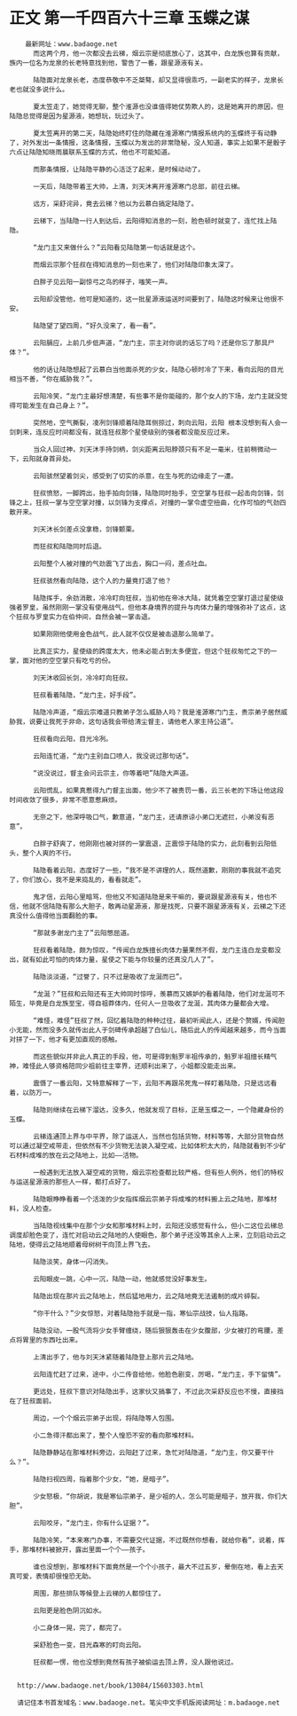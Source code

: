 # 正文 第一千四百六十三章 玉蝶之谋
        最新网址：www.badaoge.net
          而这两个月，他一次都没去云梯，烟云宗是彻底放心了，这其中，白龙族也算有贡献，族内一位名为龙泉的长老特意找到他，警告了一番，跟星源液有关。
      
          陆隐面对龙泉长老，态度恭敬中不乏桀骜，却又显得很乖巧，一副老实的样子，龙泉长老也就没多说什么。
      
          夏太笠走了，她觉得无聊，整个淮源也没谁值得她仗势欺人的，这是她离开的原因，但陆隐总觉得是因为星源液，她想玩，玩过头了。
      
          夏太笠离开的第二天，陆隐始终盯住的隐藏在淮源寒门情报系统内的玉蝶终于有动静了，对外发出一条情报，这条情报，玉蝶以为发出的非常隐秘，没人知道，事实上如果不是骰子六点让陆隐知晓雨晨联系玉蝶的方式，他也不可能知道。
      
          而那条情报，让陆隐平静的心活泛了起来，是时候动动了。
      
          一天后，陆隐带着王大帅，上清，刘天沐离开淮源寒门总部，前往云梯。
      
          远方，采舒诧异，竟去云梯？他以为云慕白搞定陆隐了。
      
          云梯下，当陆隐一行人到达后，云阳得知消息的一刻，脸色顿时就变了，连忙找上陆隐。
      
          “龙门主又来做什么？”云阳看见陆隐第一句话就是这个。
      
          而烟云宗那个狂叔在得知消息的一刻也来了，他们对陆隐印象太深了。
      
          白胖子见云阳一副惊弓之鸟的样子，嗤笑一声。
      
          云阳却没管他，他可是知道的，这一批星源液运送时间要到了，陆隐这时候来让他很不安。
      
          陆隐望了望四周，“好久没来了，看一看”。
      
          云阳膈应，上前几步低声道，“龙门主，宗主对你说的话忘了吗？还是你忘了那具尸体？”。
      
          他的话让陆隐想起了云慕白当他面杀死的少女，陆隐心顿时冷了下来，看向云阳的目光相当不善，“你在威胁我？”。
      
          云阳冷笑，“龙门主最好想清楚，有些事不是你能碰的，那个女人的下场，龙门主就没觉得可能发生在自己身上？”。
      
          突然地，空气撕裂，凌冽剑锋顺着陆隐耳侧掠过，刺向云阳，云阳 根本没想到有人会一剑刺来，连反应时间都没有，就连狂叔那个星使级别的强者都没能反应过来。
      
          当众人回过神，刘天沐手持剑柄，剑尖距离云阳脖颈只有不足一毫米，往前稍微动一下，云阳就身首异处。
      
          云阳骇然望着剑尖，感受到了切实的杀意，在生与死的边缘走了一遭。
      
          狂叔愤怒，一脚跨出，抬手拍向剑锋，陆隐同时抬手，空空掌与狂叔一起击向剑锋，剑锋之上，狂叔一掌与空空掌对撞，以剑锋为支撑点，对撞的一掌令虚空扭曲，化作可怕的气劲四散开来。
      
          刘天沐长剑差点没拿稳，剑锋颤栗。
      
          而狂叔和陆隐同时后退。
      
          云阳整个人被对撞的气劲震飞了出去，胸口一闷，差点吐血。
      
          狂叔骇然看向陆隐，这个人的力量竟打退了他？
      
          陆隐挥手，余劲消散，冷冷盯向狂叔，当初他在帝冰大陆，就凭着空空掌打退过星使级强者罗皇，虽然刚刚一掌没有使用战气，但他本身境界的提升与肉体力量的增强弥补了这点，这个狂叔与罗皇实力在伯仲间，自然会被一掌击退。
      
          如果刚刚他使用金色战气，此人就不仅仅是被击退那么简单了。
      
          比真正实力，星使级的跨度太大，他未必能占到太多便宜，但这个狂叔匆忙之下的一掌，面对他的空空掌只有吃亏的份。
      
          刘天沐收回长剑，冷冷盯向狂叔。
      
          狂叔看着陆隐，“龙门主，好手段”。
      
          陆隐冷声道，“烟云宗难道只教弟子怎么威胁人吗？我是淮源寒门门主，贵宗弟子居然威胁我，说要让我死于非命，这句话我会带给清尘督主，请他老人家主持公道”。
      
          狂叔看向云阳，目光冷冽。
      
          云阳连忙道，“龙门主别血口喷人，我没说过那句话”。
      
          “说没说过，督主会问云宗主，你等着吧”陆隐大声道。
      
          云阳慌乱，如果真惹得九门督主出面，他少不了被责罚一番，云三长老的下场让他这段时间收敛了很多，非常不愿意惹麻烦。
      
          无奈之下，他深呼吸口气，歉意道，“龙门主，还请原谅小弟口无遮拦，小弟没有恶意”。
      
          白胖子舒爽了，他刚刚也被对拼的一掌震退，正震惊于陆隐的实力，此刻看到云阳低头，整个人爽的不行。
      
          陆隐看着云阳，态度好了一些，“我不是不讲理的人，既然道歉，刚刚的事我就不追究了，你们放心，我不是来捣乱的，看看就走”。
      
          鬼才信，云阳心里暗骂，但他又不知道陆隐是来干嘛的，要说跟星源液有关，他也不信，他就不信陆隐有那么大胆子，敢再动星源液，那是找死，只要不跟星源液有关，云梯之下还真没什么值得他当面翻脸的事。
      
          “那就多谢龙门主了”云阳憋屈道。
      
          狂叔看着陆隐，颇为惊叹，“传闻白龙族擅长肉体力量果然不假，龙门主连白龙变都没出，就有如此可怕的肉体力量，星使之下能与你较量的还真没几人了”。
      
          陆隐淡淡道，“过誉了，只不过是吸收了龙涎而已”。
      
          “龙涎？”狂叔和云阳还有王大帅同时惊呼，羡慕而又嫉妒的看着陆隐，他们对龙涎可不陌生，毕竟是白龙族至宝，得自祖莽体内，任何人一旦吸收了龙涎，其肉体力量都会大增。
      
          “难怪，难怪”狂叔了然，回忆着陆隐的种种过往，最初听闻此人，还是个赘婿，传闻胆小无能，然而没多久就传出此人于剑碑传承超越了白仙儿，随后此人的传闻越来越多，而今当面对拼了一下，他才有更加直观的感触。
      
          而这些貌似并非此人真正的手段，他，可是得到魁罗半祖传承的，魁罗半祖擅长精气神，难怪此人够资格陪同少祖前往主宰界，还顺利出来了，小姐都没能走出来。
      
          震慑了一番云阳，又特意解释了一下，云阳不再跟吊死鬼一样盯着陆隐，只是远远看着，以防万一。
      
          陆隐则继续在云梯下溜达，没多久，他就发现了目标，正是玉蝶之一，一个隐藏身份的玉蝶。
      
          云梯连通顶上界与中平界，除了运送人，当然也包括货物，材料等等，大部分货物自然可以通过凝空戒带走，但依然有不少货物无法装入凝空戒，比如体积太大的，陆隐就看到不少矿石材料成堆的放在云之陆地上，比如——活物。
      
          一般遇到无法放入凝空戒的货物，烟云宗检查都比较严格，但有些人例外，他们的特权与运送星源液的那些人一样，都打点好了。
      
          陆隐眼睁睁看着一个活泼的少女指挥烟云宗弟子将成堆的材料搬上云之陆地，那堆材料，没人检查。
      
          当陆隐视线集中在那个少女和那堆材料上时，云阳还没感觉有什么，但小二这位云梯总调度却脸色变了，连忙对启动云之陆地的人使眼色，那个弟子还没等其余人上来，立刻启动云之陆地，使得云之陆地顺着母树树干向顶上界飞去。
      
          陆隐淡笑，身体一闪消失。
      
          云阳眼皮一跳，心中一沉，陆隐一动，他就感觉没好事发生。
      
          陆隐出现在那片云之陆地上，然后猛地用力，云之陆地竟无法遏制的成片碎裂。
      
          “你干什么？”少女惊怒，对着陆隐抬手就是一指，寒仙宗战技，仙人指路。
      
          陆隐没动，一股气流将少女手臂缠绕，随后狠狠轰击在少女腹部，少女被打的弯腰，差点将胃里的东西吐出来。
      
          上清出手了，他与刘天沐紧随着陆隐登上那片云之陆地。
      
          云阳连忙赶了过来，途中，小二传音给他，他脸色剧变，厉喝，“龙门主，手下留情”。
      
          更远处，狂叔下意识对陆隐出手，这家伙又搞事了，不过此次采舒反应也不慢，直接挡在了狂叔面前。
      
          周边，一个个烟云宗弟子出现，将陆隐等人包围。
      
          小二急得汗都出来了，整个人惶恐不安的看向那堆材料。
      
          陆隐静静站在那堆材料旁边，云阳赶了过来，急忙对陆隐道，“龙门主，你又要干什么？”。
      
          陆隐扫视四周，指着那个少女，“她，是暗子”。
      
          少女怒极，“你胡说，我是寒仙宗弟子，是少祖的人，怎么可能是暗子，放开我，你们大胆”。
      
          云阳咬牙，“龙门主，你有什么证据？”。
      
          陆隐冷笑，“本来寒门办事，不需要交代证据，不过既然你想看，就给你看”，说着，挥手，那堆材料被掀开，露出里面一个个——孩子。
      
          谁也没想到，那堆材料下面竟然是一个个小孩子，最大不过五岁，晕倒在地，看上去天真可爱，表情却很惶恐无助。
      
          周围，那些排队等候登上云梯的人都惊住了。
      
          云阳更是脸色阴沉如水。
      
          小二身体一晃，完了，都完了。
      
          采舒脸色一变，目光森寒的盯向云阳。
      
          狂叔都一愣，他也没想到竟然有孩子被偷运去顶上界，没人跟他说过。
      
      
      http://www.badaoge.net/book/13084/15603303.html
      
      请记住本书首发域名：www.badaoge.net。笔尖中文手机版阅读网址：m.badaoge.net